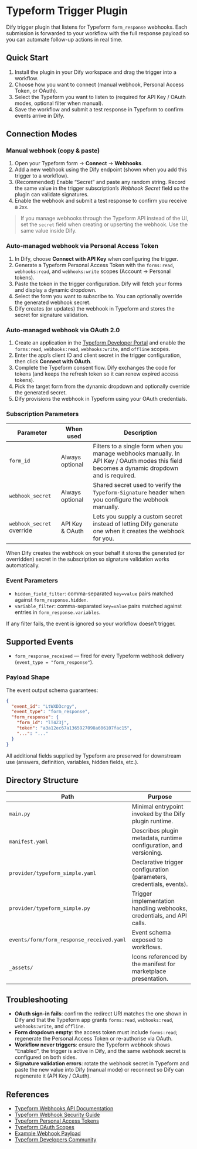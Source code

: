 # Typeform Trigger Plugin

Dify trigger plugin that listens for Typeform `form_response` webhooks. Each submission is forwarded to your workflow with the full response payload so you can automate follow-up actions in real time.

## Quick Start

1. Install the plugin in your Dify workspace and drag the trigger into a workflow.
2. Choose how you want to connect (manual webhook, Personal Access Token, or OAuth).
3. Select the Typeform you want to listen to (required for API Key / OAuth modes, optional filter when manual).
4. Save the workflow and submit a test response in Typeform to confirm events arrive in Dify.

## Connection Modes

### Manual webhook (copy & paste)

1. Open your Typeform form → **Connect** → **Webhooks**.
2. Add a new webhook using the Dify endpoint (shown when you add this trigger to a workflow).
3. (Recommended) Enable “Secret” and paste any random string. Record the same value in the trigger subscription’s *Webhook Secret* field so the plugin can validate signatures.
4. Enable the webhook and submit a test response to confirm you receive a `2xx`.

> If you manage webhooks through the Typeform API instead of the UI, set the `secret` field when creating or upserting the webhook. Use the same value inside Dify.

### Auto-managed webhook via Personal Access Token

1. In Dify, choose **Connect with API Key** when configuring the trigger.
2. Generate a Typeform Personal Access Token with the `forms:read`, `webhooks:read`, and `webhooks:write` scopes (Account → Personal tokens).
3. Paste the token in the trigger configuration. Dify will fetch your forms and display a dynamic dropdown.
4. Select the form you want to subscribe to. You can optionally override the generated webhook secret.
5. Dify creates (or updates) the webhook in Typeform and stores the secret for signature validation.

### Auto-managed webhook via OAuth 2.0

1. Create an application in the [Typeform Developer Portal](https://developer.typeform.com/my-apps) and enable the `forms:read`, `webhooks:read`, `webhooks:write`, and `offline` scopes.
2. Enter the app’s client ID and client secret in the trigger configuration, then click **Connect with OAuth**.
3. Complete the Typeform consent flow. Dify exchanges the code for tokens (and keeps the refresh token so it can renew expired access tokens).
4. Pick the target form from the dynamic dropdown and optionally override the generated secret.
5. Dify provisions the webhook in Typeform using your OAuth credentials.

### Subscription Parameters

| Parameter | When used | Description |
|-----------|-----------|-------------|
| `form_id` | Always optional | Filters to a single form when you manage webhooks manually. In API Key / OAuth modes this field becomes a dynamic dropdown and is required. |
| `webhook_secret` | Always optional | Shared secret used to verify the `Typeform-Signature` header when you configure the webhook manually. |
| `webhook_secret` override | API Key & OAuth | Lets you supply a custom secret instead of letting Dify generate one when it creates the webhook for you. |

When Dify creates the webhook on your behalf it stores the generated (or overridden) secret in the subscription so signature validation works automatically.

### Event Parameters

- `hidden_field_filter`: comma-separated `key=value` pairs matched against `form_response.hidden`.
- `variable_filter`: comma-separated `key=value` pairs matched against entries in `form_response.variables`.

If any filter fails, the event is ignored so your workflow doesn’t trigger.

## Supported Events

- `form_response_received` — fired for every Typeform webhook delivery (`event_type = "form_response"`).

### Payload Shape

The event output schema guarantees:

```json
{
  "event_id": "LtWXD3crgy",
  "event_type": "form_response",
  "form_response": {
    "form_id": "lT4Z3j",
    "token": "a3a12ec67a1365927098a606107fac15",
    "...": "..."
  }
}
```

All additional fields supplied by Typeform are preserved for downstream use (answers, definition, variables, hidden fields, etc.).

## Directory Structure

| Path | Purpose |
|------|---------|
| `main.py` | Minimal entrypoint invoked by the Dify plugin runtime. |
| `manifest.yaml` | Describes plugin metadata, runtime configuration, and versioning. |
| `provider/typeform_simple.yaml` | Declarative trigger configuration (parameters, credentials, events). |
| `provider/typeform_simple.py` | Trigger implementation handling webhooks, credentials, and API calls. |
| `events/form/form_response_received.yaml` | Event schema exposed to workflows. |
| `_assets/` | Icons referenced by the manifest for marketplace presentation. |

## Troubleshooting

- **OAuth sign-in fails**: confirm the redirect URI matches the one shown in Dify and that the Typeform app grants `forms:read`, `webhooks:read`, `webhooks:write`, and `offline`.
- **Form dropdown empty**: the access token must include `forms:read`; regenerate the Personal Access Token or re-authorise via OAuth.
- **Workflow never triggers**: ensure the Typeform webhook shows “Enabled”, the trigger is active in Dify, and the same webhook secret is configured on both sides.
- **Signature validation errors**: rotate the webhook secret in Typeform and paste the new value into Dify (manual mode) or reconnect so Dify can regenerate it (API Key / OAuth).
## References

- [Typeform Webhooks API Documentation](https://www.typeform.com/developers/webhooks/)
- [Typeform Webhook Security Guide](https://www.typeform.com/developers/webhooks/secure-your-webhooks/)
- [Typeform Personal Access Tokens](https://admin.typeform.com/account#/section/tokens)
- [Typeform OAuth Scopes](https://www.typeform.com/developers/webhooks/secure-your-webhooks/#oauth-scopes)
- [Example Webhook Payload](https://www.typeform.com/developers/webhooks/example-webhook-payload/)
- [Typeform Developers Community](https://www.typeform.com/developers/community/)
